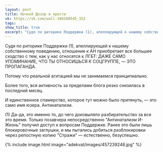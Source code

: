 ```yaml
---
layout: post
title: Ночной Дозор в ярости
vk: https://vk.com/wall-166188545_352
tags: 
show_title: true
excerpt: "Судя по риторике Поддержки (1), апеллирующей к нашему собственному поведению, отношение к АН приобретает все большее сходство с тем, как у нас относятся к ЛГБТ: ДАЖЕ САМО УПОМИНАНИЕ, ЧТО ТЫ ОТНОСИШЬСЯ К СОЦГРУППЕ, — ЭТО ПРОПАГАНДА. ..."
---
```

Судя по риторике Поддержки (1), апеллирующей к нашему собственному поведению, отношение к АН приобретает все большее сходство с тем, как у нас относятся к ЛГБТ: ДАЖЕ САМО УПОМИНАНИЕ, ЧТО ТЫ ОТНОСИШЬСЯ К СОЦГРУППЕ, — ЭТО ПРОПАГАНДА.

Потому что реальной агитацией мы не занимаемся принципиально.

Более того, вся активность за пределами блога резко снизилась в последний месяц.

И единственное спамерство, которое тут можно было притянуть, — это само имя юзера. Антинатализм.

(1) Да-да, это именно то, до чего доковыляло разбирательство за все это время. Только позавчера непосредственно "Антинатализм И-Жизнь" получил доступ к вопросам Поддержке. Ранее это были лишь блокировочные заглушки, и мы пытались добиться разблокировки через репостную копию "Стражи" — естественно, безуспешно.

{% include image.html image="adekvat/images/457239246.jpg" %}